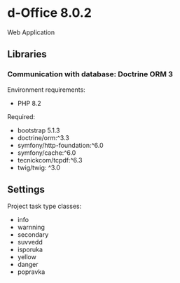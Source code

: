 # d-Office 8.0.2

Web Application

## Libraries

### Communication with database: Doctrine ORM 3

Environment requirements:
* PHP 8.2

Required:
* bootstrap 5.1.3
* doctrine/orm:^3.3
* symfony/http-foundation:^6.0
* symfony/cache:^6.0
* tecnickcom/tcpdf:^6.3
* twig/twig: ^3.0

## Settings

Project task type classes:
* info
* warnning
* secondary
* suvvedd
* isporuka
* yellow
* danger
* popravka

